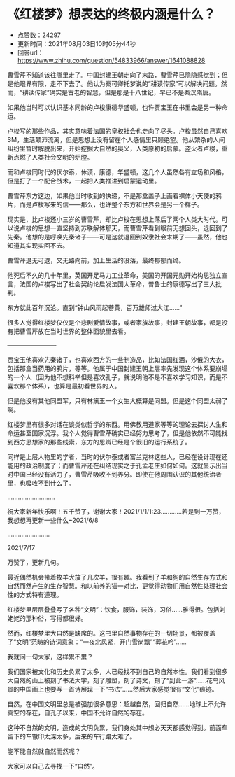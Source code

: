 # 《红楼梦》想表达的终极内涵是什么？
- 点赞数：24297
- 更新时间：2021年08月03日10时05分44秒
- 回答url：https://www.zhihu.com/question/54833966/answer/1641088828
<body>
 <p data-pid="JGyW9jy7">曹雪芹不知道该往哪里走了。中国封建王朝走向了末路，曹雪芹已隐隐感觉到；但是他眼界有限，走不下去了。他认为秦可卿托梦说的”耕读传家”可以解决问题。然而，“耕读传家”确实是古老的智慧，但是那是十八世纪，早已不是秦汉隋唐。</p>
 <p data-pid="HUaNp8Zk">如果他当时可以认识基本同龄的卢梭康德华盛顿，也许贾宝玉在书里会是另一种命运。</p>
 <p data-pid="faqy0_gr">卢梭写的那些作品，其实意味着法国的皇权社会也走向了尽头。卢梭虽然自己喜欢SM，生活颠沛流离，但是思想上没有留在个人感情里只顾绝望。他从繁杂的人间纠纷里暂时解脱出来，开始挖掘大自然的奥义，人类原初的启蒙。盗火者卢梭，重新点燃了人类社会文明的炉膛。</p>
 <p data-pid="9Y4ukYFW">而和卢梭同时代的伏尔泰，休谟，康德，华盛顿，这几个人虽然各有立场和风格，但是打了一个配合战术，一起把人类推进到启蒙运动里。</p>
 <p data-pid="yOY0sDer">曹雪芹东方这边，如果他当时收到的快递，不是那盒盖子上画着裸体小天使的鸦片，而是卢梭写来的信——那么，也许整个东方和世界会是另一个样子。</p>
 <p data-pid="4ceFJqc5">现实是，比卢梭还小三岁的曹雪芹，却比卢梭在思想上落后了两个人类大时代。可以说卢梭的思想一直坚持到苏联解体那天，而曹雪芹看到眼前无想回头，退回到了先秦。他想的是呼唤先秦诸子——可是这就退回到奴隶社会末期了——虽然，他也知道其实现实回不去。</p>
 <p data-pid="ZwiUKuhX">曹雪芹退无可退，又无路向前，加上生活的没落，最终郁郁而终。</p>
 <p data-pid="8DNgUoAl">他死后不久的几十年里，英国开足马力工业革命，美国的开国元勋开始构思独立宣言，法国的卢梭写出了社会契约论启发法国大革命，普鲁士的康德写出了三大批判。</p>
 <p data-pid="XIorHiQ8">东方就此百年沉沦。直到“钟山风雨起苍黄，百万雄师过大江……”</p>
 <p data-pid="gPP35y8H">很多人觉得红楼梦仅仅是个悲剧爱情故事，或者家族故事，封建王朝故事，都是没有把曹雪芹放在当时世界的整体面貌里去看。</p>
 <p data-pid="FNwGxkuF">————————</p>
 <p data-pid="Ck-XhyjZ">贾宝玉他喜欢先秦诸子，也喜欢西方的一些制造品，比如法国红酒，沙俄的大衣，包括那盒当药用的鸦片，等等。他属于中国封建王朝上层率先发现这个体系要崩塌的一个人（因为他不想科举但是喜欢孔子，就说明他不是不喜欢学习知识，而是不喜欢那个体系），也算是最初看世界的人。</p>
 <p data-pid="oL6RpHdN">但是他没有其他同盟军，只有林黛玉一个女生大概算是同盟。但是这个同盟太弱了啊。</p>
 <p data-pid="pMUDTzf2">红楼梦里有很多对话在谈类似哲学的东西。用佛教用道家等等的理论去探讨人生和命运甚至国家沉浮。我个人觉得曹雪芹确实已经努力思考了，但是他依然不可能找到西方思想家的那些线索，东方的思辨已经是个很旧的运行系统了。</p>
 <p data-pid="VXYN3CIn">同样是上层人物里的学者，当时的伏尔泰或者富兰克林这些人，已经在设计现在还能用的政治制度了；而曹雪芹还在纠结现实之于孔孟老庄如何如何。这就显示出当时中国已经没有活力了，曹雪芹吸收不到养分。即使在他周围认识的其他统治者里，也吸收不到什么了。</p>
 <p data-pid="0eha4OHB">………………………</p>
 <p data-pid="rCdA0uDD">祝大家新年快乐啊！五千赞了，谢谢大家！2021/1/1/1:23…………若是到一万赞，我想想再更新一些什么~2021/6/8</p>
 <p data-pid="sStLomVy">……………………</p>
 <p data-pid="gAHl6WZZ">2021/7/17</p>
 <p data-pid="MicbbP0H">万赞了，更新几句。</p>
 <p data-pid="xITmByBz">最近偶然机会带着牧羊犬放了几次羊，很有趣。我看到了羊和狗的自然生存方式和自然而然产生的生存智慧。和以前养的猫一对比，更觉得动物们用自然性处理社会性的方式特有道理。</p>
 <p data-pid="gBx5H4O7">红楼梦里层层叠叠写了各种“文明”：饮食，服饰，装饰，习俗……雅得很。包括刘姥姥的那种俗，写得都很好。</p>
 <p data-pid="VF9NkyeN">然而，红楼梦里大自然是缺席的。这书里自然事物存在的一切场景，都被覆盖了“文明”范畴的诗词意象：“一夜北风紧，开门雪尚飘”“葬花吟”……</p>
 <p data-pid="2M9OsvxJ">我就问一句大家，这样累不累？</p>
 <p data-pid="MbBOjmxi">我们国家被文化和历史负累了太多，人已经找不到自己的自然本性。我们看到很多大自然的山上被刻了书法大字，刻了雕塑，刻了诗文，刻了“到此一游”……花鸟风景的中国画上也要写一首诗展现一下“书法”……然后大家感觉很有“文化”痕迹。</p>
 <p data-pid="ahOFIWxD">自然，在中国文明里总是被强加很多意思：超越自然，回归自然……地球上不允许真空的存在，自孔子以来，中国不允许自然的存在。</p>
 <p data-pid="QZVGseLL">这种不自然的文明，造成的文明负累，我们身处其中想必天天都感觉得到。前面车留下的车辙印太深太多，后来的车行路太难了。</p>
 <p data-pid="pIaxFlOr">能不能自然就自然而然呢？</p>
 <p data-pid="QPqPa7Ge">大家可以自己去寻找一下“自然”。</p>
 <p></p>
</body>